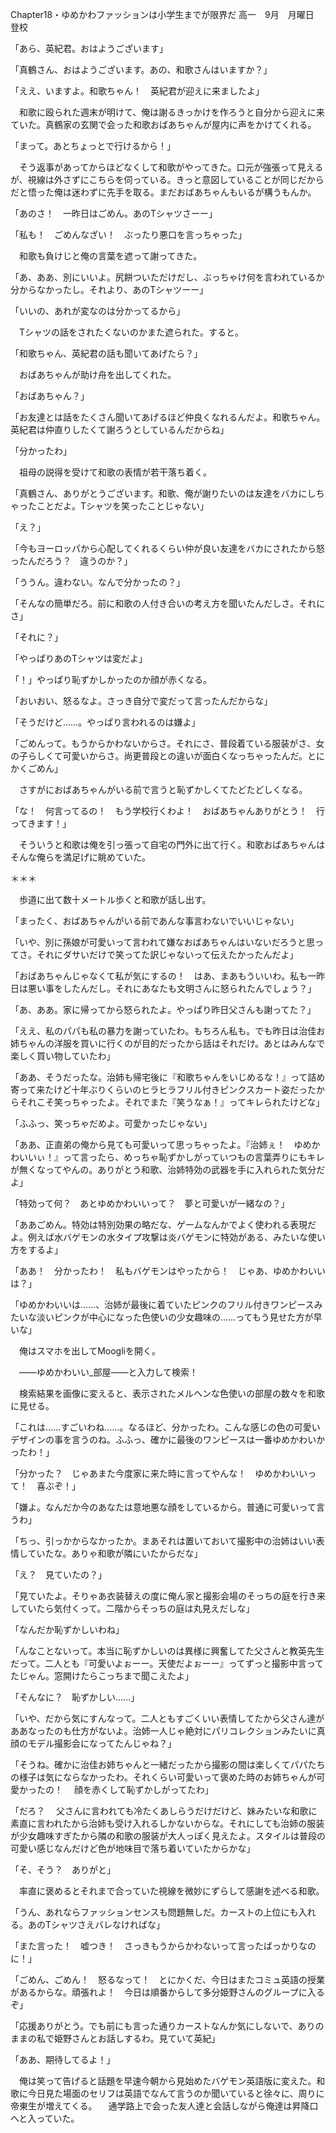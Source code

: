 Chapter18・ゆめかわファッションは小学生までが限界だ
高一　9月　月曜日　登校

「あら、英紀君。おはようございます」

「真鶴さん、おはようございます。あの、和歌さんはいますか？」

「ええ、いますよ。和歌ちゃん！　英紀君が迎えに来ましたよ」

　和歌に殴られた週末が明けて、俺は謝るきっかけを作ろうと自分から迎えに来ていた。真鶴家の玄関で会った和歌おばあちゃんが屋内に声をかけてくれる。

「まって。あとちょっとで行けるから！」

　そう返事があってからほどなくして和歌がやってきた。口元が強張って見えるが、視線は外さずにこちらを伺っている。きっと意図していることが同じだからだと悟った俺は迷わずに先手を取る。まだおばあちゃんもいるが構うもんか。

「あのさ！　一昨日はごめん。あのTシャツさーー」

「私も！　ごめんなざい！　ぶったり悪口を言っちゃった」

　和歌も負けじと俺の言葉を遮って謝ってきた。

「あ、ああ、別にいいよ。尻餅ついただけだし、ぶっちゃけ何を言われているか分からなかったし。それより、あのTシャツーー」

「いいの、あれが変なのは分かってるから」

　Tシャツの話をされたくないのかまた遮られた。すると。

「和歌ちゃん、英紀君の話も聞いてあげたら？」

　おばあちゃんが助け舟を出してくれた。

「おばあちゃん？」

「お友達とは話をたくさん聞いてあげるほど仲良くなれるんだよ。和歌ちゃん。英紀君は仲直りしたくて謝ろうとしているんだからね」

「分かったわ」

　祖母の説得を受けて和歌の表情が若干落ち着く。

「真鶴さん、ありがとうございます。和歌、俺が謝りたいのは友達をバカにしちゃったことだよ。Tシャツを笑ったことじゃない」

「え？」

「今もヨーロッパから心配してくれるくらい仲が良い友達をバカにされたから怒ったんだろう？　違うのか？」

「ううん。違わない。なんで分かったの？」

「そんなの簡単だろ。前に和歌の人付き合いの考え方を聞いたんだしさ。それにさ」

「それに？」

「やっぱりあのTシャツは変だよ」

「！」やっぱり恥ずかしかったのか顔が赤くなる。

「おいおい、怒るなよ。さっき自分で変だって言ったんだからな」

「そうだけど……。やっぱり言われるのは嫌よ」

「ごめんって。もうからかわないからさ。それにさ、普段着ている服装がさ、女の子らしくて可愛いからさ。尚更普段との違いが面白くなっちゃったんだ。とにかくごめん」

　さすがにおばあちゃんがいる前で言うと恥ずかしくてたどたどしくなる。

「な！　何言ってるの！　もう学校行くわよ！　おばあちゃんありがとう！　行ってきます！」

　そういうと和歌は俺を引っ張って自宅の門外に出て行く。和歌おばあちゃんはそんな俺らを満足げに眺めていた。

＊＊＊

　歩道に出て数十メートル歩くと和歌が話し出す。

「まったく、おばあちゃんがいる前であんな事言わないでいいじゃない」

「いや、別に孫娘が可愛いって言われて嫌なおばあちゃんはいないだろうと思ってさ。それにダサいだけで笑ってた訳じゃないって伝えたかったんだよ」

「おばあちゃんじゃなくて私が気にするの！　はあ、まあもういいわ。私も一昨日は悪い事をしたんだし。それにあなたも文明さんに怒られたんでしょう？」

「あ、ああ。家に帰ってから怒られたよ。やっぱり昨日父さんも謝ってた？」

「ええ、私のパパも私の暴力を謝っていたわ。もちろん私も。でも昨日は治佳お姉ちゃんの洋服を買いに行くのが目的だったから話はそれだけ。あとはみんなで楽しく買い物していたわ」

「ああ、そうだったな。治姉も帰宅後に『和歌ちゃんをいじめるな！』って詰め寄って来たけど十年ぶりくらいのヒラヒラフリル付きピンクスカート姿だったからそれこそ笑っちゃったよ。それでまた『笑うなぁ！』ってキレられたけどな」

「ふふっ、笑っちゃだめよ。可愛かったじゃない」

「ああ、正直弟の俺から見ても可愛いって思っちゃったよ。『治姉ぇ！　ゆめかわいいぃ！』って言ったら、めっちゃ恥ずかしがっていつもの言葉弄りにもキレが無くなってやんの。ありがとう和歌、治姉特効の武器を手に入れられた気分だよ」

「特効って何？　あとゆめかわいいって？　夢と可愛いが一緒なの？」

「ああごめん。特効は特別効果の略だな、ゲームなんかでよく使われる表現だよ。例えば水バゲモンの水タイプ攻撃は炎バゲモンに特効がある、みたいな使い方をするよ」

「ああ！　分かったわ！　私もバゲモンはやったから！　じゃあ、ゆめかわいいは？」

「ゆめかわいいは……、治姉が最後に着ていたピンクのフリル付きワンピースみたいな淡いピンクが中心になった色使いの少女趣味の……ってもう見せた方が早いな」

　俺はスマホを出してMoogliを開く。

　――ゆめかわいい_部屋――と入力して検索！

　検索結果を画像に変えると、表示されたメルヘンな色使いの部屋の数々を和歌に見せる。

「これは……すごいわね……。なるほど、分かったわ。こんな感じの色の可愛いデザインの事を言うのね。ふふっ、確かに最後のワンピースは一番ゆめかわいかったわ！」

「分かった？　じゃあまた今度家に来た時に言ってやんな！　ゆめかわいいって！　喜ぶぞ！」

「嫌よ。なんだか今のあなたは意地悪な顔をしているから。普通に可愛いって言うわ」

「ちっ、引っかからなかったか。まあそれは置いておいて撮影中の治姉はいい表情していたな。ありゃ和歌が隣にいたからだな」

「え？　見ていたの？」

「見ていたよ。そりゃあ衣装替えの度に俺ん家と撮影会場のそっちの庭を行き来していたら気付くって。二階からそっちの庭は丸見えだしな」

「なんだか恥ずかしいわね」

「んなことないって。本当に恥ずかしいのは異様に興奮してた父さんと教英先生だって。二人とも『可愛いよぉーー。天使だよぉーー』ってずっと撮影中言ってたじゃん。窓開けたらこっちまで聞こえたよ」

「そんなに？　恥ずかしい……」

「いや、だから気にすんなって。二人ともすごくいい表情してたから父さん達がああなったのも仕方がないよ。治姉一人じゃ絶対にパリコレクションみたいに真顔のモデル撮影会になってたんじゃね？」

「そうね。確かに治佳お姉ちゃんと一緒だったから撮影の間は楽しくてパパたちの様子は気にならなかったわ。それくらい可愛いって褒めた時のお姉ちゃんが可愛かったの！　 顔を赤くして恥ずかしがってたわ」

「だろ？　 父さんに言われても冷たくあしらうだけだけど、妹みたいな和歌に素直に言われたから治姉も受け入れるしかないからな。それにしても治姉の服装が少女趣味すぎたから隣の和歌の服装が大人っぽく見えたよ。スタイルは普段の可愛い感じなんだけど色が地味目で落ち着いていたからかな」

「そ、そう？　ありがと」

　率直に褒めるとそれまで合っていた視線を微妙にずらして感謝を述べる和歌。

「うん、あれならファッションセンスも問題無しだ。カーストの上位にも入れる。あのTシャツさえバレなければな」

「また言った！　嘘つき！　さっきもうからかわないって言ったばっかりなのに！」

「ごめん、ごめん！　怒るなって！　とにかくだ、今日はまたコミュ英語の授業があるからな。頑張れよ！　今日は順番からして多分姫野さんのグループに入るぞ」

「応援ありがとう。でも前にも言った通りカーストなんか気にしないで、ありのままの私で姫野さんとお話しするわ。見ていて英紀」

「ああ、期待してるよ！」

　俺は笑って告げると話題を早速今朝から見始めたバゲモン英語版に変えた。和歌に今日見た場面のセリフは英語でなんて言うのか聞いていると徐々に、周りに帝東生が増えてくる。
　通学路上で会った友人達と会話しながら俺達は昇降口へと入っていた。
